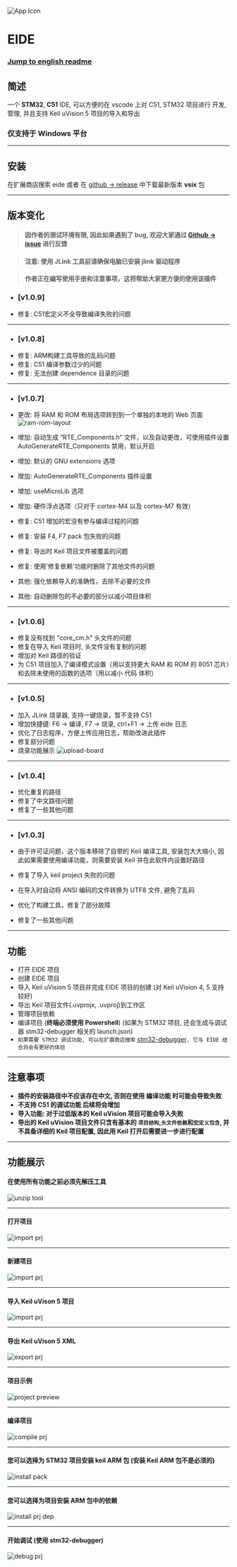 ![App Icon](./res/icon/icon.png)
# EIDE

### [Jump to english readme](https://github.com/github0null/eide/blob/master/README_EN.md)

## 简述

一个 **STM32**, **C51** IDE, 可以方便的在 vscode 上对 C51, STM32 项目进行 开发, 管理, 并且支持 Keil uVision 5 项目的导入和导出 

### **仅支持于 Windows 平台**

***

## 安装

在扩展商店搜索 eide 或者 在 [github -> release](https://github.com/github0null/eide/releases) 中下载最新版本 **vsix** 包

***

## 版本变化

> #### 因作者的测试环境有限, 因此如果遇到了 bug, 欢迎大家通过 [Github -> issue](https://github.com/github0null/eide/issues) 进行反馈

> #### 注意: 使用 JLink 工具前请确保电脑已安装 jlink 驱动程序

> #### 作者正在编写使用手册和注意事项，这将帮助大家更方便的使用该插件

- ### [v1.0.9]
- 修复: C51宏定义不全导致编译失败的问题

***

- ### [v1.0.8]
- 修复: ARM构建工具导致的乱码问题
- 修复: C51 编译参数过少的问题
- 修复: 无法创建 dependence 目录的问题

***
 
- ### [v1.0.7]
- 更改: 将 RAM 和 ROM 布局选项转到到一个单独的本地的 Web 页面![ram-rom-layout](./res/preview/ram_rom_layout.gif)

- 增加: 自动生成 “RTE_Components.h” 文件，以及自动更改，可使用插件设置 AutoGenerateRTE_Components 禁用，默认开启
- 增加: 默认的 GNU extensions 选项
- 增加: AutoGenerateRTE_Components 插件设置
- 增加: useMicroLib 选项
- 增加: 硬件浮点选项（只对于 cortex-M4 以及 cortex-M7 有效）

- 修复: C51 增加的宏没有参与编译过程的问题
- 修复: 安装 F4, F7 pack 包失败的问题
- 修复: 导出时 Keil 项目文件被覆盖的问题
- 修复: 使用'修复依赖'功能时删除了其他文件的问题

- 其他: 强化依赖导入的准确性，去除不必要的文件
- 其他: 自动删除包的不必要的部分以减小项目体积

***

- ### [v1.0.6]
- 修复没有找到 "core_cm.h" 头文件的问题
- 修复在导入 Keil 项目时, 头文件没有复制的问题
- 增加对 Keil 路径的验证
- 为 C51 项目加入了编译模式设置（用以支持更大 RAM 和 ROM 的 8051 芯片）和去除未使用的函数的选项（用以减小 代码 体积）

****

- ### [v1.0.5]
- 加入 JLink 烧录器, 支持一键烧录，暂不支持 C51
- 增加快捷键: F6 -> 编译, F7 -> 烧录, ctrl+F1 -> 上传 eide 日志
- 优化了日志程序，方便上传应用日志，帮助改进此插件
- 修复部分问题
- 烧录功能展示 ![upload-board](./res/preview/upload-board.gif)

****

- ### [v1.0.4]
- 优化重复的路径
- 修复了中文路径问题
- 修复了一些其他问题

****

- ### [v1.0.3]

- 由于许可证问题，这个版本移除了自带的 Keil 编译工具, 安装包大大缩小, 因此如果需要使用编译功能，则需要安装 Keil 并在此软件内设置好路径
- 修复了导入 keil project 失败的问题
- 在导入时自动将 ANSI 编码的文件转换为 UTF8 文件, 避免了乱码
- 优化了构建工具，修复了部分故障
- 修复了一些其他问题

****

## 功能

* 打开 EIDE 项目
* 创建 EIDE 项目
* 导入 Keil uVision 5 项目并完成 EIDE 项目的创建 (对 Keil uVision 4, 5 支持较好)
* 导出 Keil 项目文件(.uvprojx, .uvproj)到工作区
* 管理项目依赖
* 编译项目 (**终端必须使用 Powershell**) (如果为 STM32 项目, 还会生成与调试器 stm32-debugger 相关的 launch.json)
* `如果需要 STM32 调试功能, 可以在扩展商店搜索` [stm32-debugger](https://github.com/github0null/stm32-debugger/releases)`, 它与 EIDE 结合将会有更好的体验`

***

## 注意事项
  + **插件的安装路径中不应该存在中文, 否则在使用 编译功能 时可能会导致失败**
  + **不支持 C51 的调试功能 后续将会增加**
  + **导入功能: 对于过低版本的 Keil uVision 项目可能会导入失败**
  + **导出的 Keil uVision 项目文件只含有基本的 `项目结构`,`头文件依赖`和`宏定义包含`, 并不具备详细的 Keil 项目配置, 因此用 Keil 打开后需要进一步进行配置**

***

## 功能展示

#### 在使用所有功能之前必须先解压工具

![unzip tool](./res/preview/unzip_tool.png)

***

#### 打开项目
![import prj](./res/preview/open_project_view.gif)

***

#### 新建项目
![import prj](./res/preview/create_project_view.gif)

***

#### 导入 Keil uVison 5 项目
![import prj](./res/preview/import_view.gif)

***

#### 导出 Keil uVison 5 XML
![export prj](./res/preview/export_view.gif)

***

#### 项目示例
![project preview](./res/preview/prjView.png)

***

#### 编译项目
![compile prj](./res/preview/compile_view.gif)

***

#### 您可以选择为 STM32 项目安装 keil ARM 包 (安装 Keil ARM 包不是必须的)
![install pack](./res/preview/install_pack.png)

***

#### 您可以选择为项目安装 ARM 包中的依赖
![install prj dep](./res/preview/install_dep.png)

***

#### 开始调试 (使用 stm32-debugger)
![debug prj](./res/preview/debug.png)
